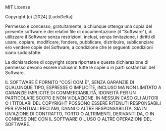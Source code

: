 MIT License

Copyright (c) [2024] [LudoDelta]

Permesso è concesso, gratuitamente, a chiunque ottenga una copia del presente software e dei relativi file di documentazione (il "Software"), di utilizzare il Software senza restrizioni, inclusi, senza limitazione, i diritti di usare, copiare, modificare, fondere, pubblicare, distribuire, sublicenziare e/o vendere copie del Software, a condizione che le seguenti condizioni siano soddisfatte:

La dichiarazione di copyright sopra riportata e questa dichiarazione di permesso devono essere incluse in tutte le copie o in parti sostanziali del Software.

IL SOFTWARE È FORNITO "COSÌ COM'È", SENZA GARANZIE DI QUALUNQUE TIPO, ESPRESSE O IMPLICITE, INCLUSO MA NON LIMITATO A GARANZIE IMPLICITE DI COMMERCIABILITÀ, IDONEITÀ PER UN PARTICOLARE SCOPO E NON VIOLAZIONE. IN NESSUN CASO GLI AUTORI O I TITOLARI DEL COPYRIGHT POSSONO ESSERE RITENUTI RESPONSABILI PER EVENTUALI RECLAMI, DANNI O ALTRE RESPONSABILITÀ, SIA IN UN'AZIONE DI CONTRATTO, TORTO O ALTRIMENTI, DERIVANTI DA, O IN CONNESSIONE CON IL SOFTWARE O L'USO O ALTRE OPERAZIONI DEL SOFTWARE.
